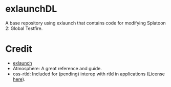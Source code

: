 # exlaunchDL
A base repository using exlaunch that contains code for modifying Splatoon 2: Global Testfire. 

# Credit
- [exlaunch](https://github.com/shadowninja108/exlaunch/)
- Atmosphère: A great reference and guide.
- oss-rtld: Included for (pending) interop with rtld in applications (License [here](https://github.com/shadowninja108/exlaunch/blob/main/source/lib/reloc/rtld/LICENSE.txt)).
